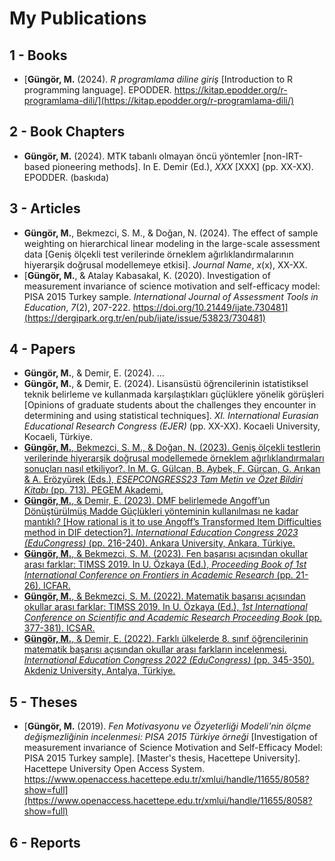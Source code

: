 # My Publications

## 1 - Books
+ [**Güngör, M.** (2024). _R programlama diline giriş_ [Introduction to R programming language]. EPODDER. https://kitap.epodder.org/r-programlama-dili/](https://kitap.epodder.org/r-programlama-dili/) <img src="https://github.com/jackiboy/flagpack/blob/master/flags/4x3/tr.svg" width="16" height="12">

## 2 - Book Chapters
+ **Güngör, M.** (2024). MTK tabanlı olmayan öncü yöntemler [non-IRT-based pioneering methods]. In E. Demir (Ed.), _XXX_ [XXX] (pp. XX-XX). EPODDER. (baskıda) <img src="https://github.com/jackiboy/flagpack/blob/master/flags/4x3/tr.svg" width="16" height="12">

## 3 - Articles
+ **Güngör, M.**, Bekmezci, S. M., & Doğan, N. (2024). The effect of sample weighting on hierarchical linear modeling in the large-scale assessment data [Geniş ölçekli test verilerinde örneklem ağırlıklandırmalarının hiyerarşik doğrusal modellemeye etkisi]. _Journal Name_, _x_(x), XX-XX. <img src="https://github.com/jackiboy/flagpack/blob/master/flags/4x3/gb.svg" width="16" height="12">
+ [**Güngör, M.**, & Atalay Kabasakal, K. (2020). Investigation of measurement invariance of science motivation and self-efficacy model: PISA 2015 Turkey sample. _International Journal of Assessment Tools in Education_, _7_(2), 207-222. https://doi.org/10.21449/ijate.730481](https://dergipark.org.tr/en/pub/ijate/issue/53823/730481) <img src="https://github.com/jackiboy/flagpack/blob/master/flags/4x3/gb.svg" width="16" height="12">

## 4 - Papers
+ **Güngör, M.**, & Demir, E. (2024). ...
+ **Güngör, M.**, & Demir, E. (2024). Lisansüstü öğrencilerinin istatistiksel teknik belirleme ve kullanmada karşılaştıkları güçlüklere yönelik görüşleri [Opinions of graduate students about the challenges they encounter in determining and using statistical techniques]. _XI. International Eurasian Educational Research Congress (EJER)_ (pp. XX-XX). Kocaeli University, Kocaeli, Türkiye. <img src="https://github.com/jackiboy/flagpack/blob/master/flags/4x3/tr.svg" width="16" height="12">
+ [**Güngör, M.**, Bekmezci, S. M., & Doğan, N. (2023). Geniş ölçekli testlerin verilerinde hiyerarşik doğrusal modellemede örneklem ağırlıklandırmaları sonuçları nasıl etkiliyor?. In M. G. Gülcan, B. Aybek, F. Gürcan, G. Arıkan & A. Erözyürek (Eds.), _ESEPCONGRESS23 Tam Metin ve Özet Bildiri Kitabı_ (pp. 713). PEGEM Akademi.](https://www.researchgate.net/publication/377233726_Genis_Olcekli_Testlerin_Verilerinde_Hiyerarsik_Dogrusal_Modellemede_Orneklem_Agirliklandirmalari_Sonuclari_Nasil_Etkiliyor) <img src="https://github.com/jackiboy/flagpack/blob/master/flags/4x3/tr.svg" width="16" height="12">
+ [**Güngör, M.**, & Demir, E. (2023). DMF belirlemede Angoff’un Dönüştürülmüş Madde Güçlükleri yönteminin kullanılması ne kadar mantıklı? [How rational is it to use Angoff’s Transformed Item Difficulties method in DIF detection?]. _International Education Congress 2023 (EduCongress)_ (pp. 216-240). Ankara University, Ankara, Türkiye.](https://www.researchgate.net/publication/374899731_DMF_Belirlemede_Angoff'un_Donusturulmus_Madde_Guclukleri_Yonteminin_Kullanilmasi_Ne_Kadar_Mantikli) <img src="https://github.com/jackiboy/flagpack/blob/master/flags/4x3/tr.svg" width="16" height="12">
+ [**Güngör, M.**, & Bekmezci, S. M. (2023). Fen başarısı açısından okullar arası farklar: TIMSS 2019. In U. Özkaya (Ed.), _Proceeding Book of 1st International Conference on Frontiers in Academic Research_ (pp. 21-26). ICFAR.](https://www.researchgate.net/publication/368848623_Fen_Basarisi_Acisindan_Okullar_Arasi_Farklar_TIMSS_2019) <img src="https://github.com/jackiboy/flagpack/blob/master/flags/4x3/tr.svg" width="16" height="12">
+ [**Güngör, M.**, & Bekmezci, S. M. (2022). Matematik başarısı açısından okullar arası farklar: TIMSS 2019. In U. Özkaya (Ed.), _1st International Conference on Scientific and Academic Research Proceeding Book_ (pp. 377-381). ICSAR.](https://www.researchgate.net/publication/366581844_Matematik_Basarisi_Acisindan_Okullar_Arasi_Farklar_TIMSS_2019) <img src="https://github.com/jackiboy/flagpack/blob/master/flags/4x3/tr.svg" width="16" height="12">
+ [**Güngör, M.**, & Demir, E. (2022). Farklı ülkelerde 8. sınıf öğrencilerinin matematik başarısı açısından okullar arası farkların incelenmesi. _International Education Congress 2022 (EduCongress)_ (pp. 345-350). Akdeniz University, Antalya, Türkiye.](https://www.researchgate.net/publication/366581748_Farkli_Ulkelerde_8_Sinif_Ogrencilerinin_Matematik_Basarisi_Acisindan_Okullar_Arasi_Farklarin_Incelenmesi) <img src="https://github.com/jackiboy/flagpack/blob/master/flags/4x3/tr.svg" width="16" height="12">

## 5 - Theses
+ [**Güngör, M.** (2019). _Fen Motivasyonu ve Özyeterliği Modeli'nin ölçme değişmezliğinin incelenmesi: PISA 2015 Türkiye örneği_ [Investigation of measurement invariance of Science Motivation and Self-Efficacy Model: PISA 2015 Turkey sample]. [Master's thesis, Hacettepe University]. Hacettepe University Open Access System. https://www.openaccess.hacettepe.edu.tr/xmlui/handle/11655/8058?show=full](https://www.openaccess.hacettepe.edu.tr/xmlui/handle/11655/8058?show=full) <img src="https://github.com/jackiboy/flagpack/blob/master/flags/4x3/tr.svg" width="16" height="12">

## 6 - Reports
